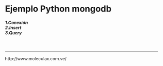 <h1>Ejemplo Python mongodb</h1>
<h5>
1.Conexión<br>
2.Insert<br>
3.Query<br>
</h5><br>
<hr>
http://www.moleculax.com.ve/
<br>

